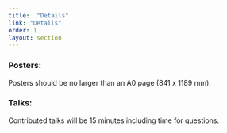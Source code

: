 ```yaml
---
title:  "Details"
link: "Details"
order: 1
layout: section
---
```


### Posters:

Posters should be no larger than an A0 page (841 x 1189 mm).

### Talks:

Contributed talks will be 15 minutes including time for questions.